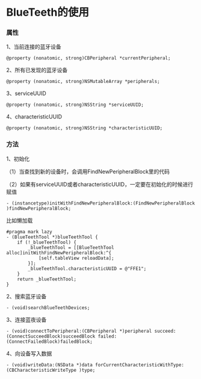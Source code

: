 # BlueTeeth的使用
### 属性
1、当前连接的蓝牙设备
```
@property (nonatomic, strong)CBPeripheral *currentPeripheral;
```
2、所有已发现的蓝牙设备
```
@property (nonatomic, strong)NSMutableArray *peripherals;
```
3、serviceUUID
```
@property (nonatomic, strong)NSString *serviceUUID;
```
4、characteristicUUID
```
@property (nonatomic, strong)NSString *characteristicUUID;
```

### 方法
1、初始化

（1）当查找到新的设备时，会调用FindNewPeripheralBlock里的代码

（2）如果有serviceUUID或者characteristicUUID，一定要在初始化的时候进行赋值
```
- (instancetype)initWithFindNewPeripheralBlock:(FindNewPeripheralBlock )findNewPeripheralBlock;
```
比如懒加载
```
#pragma mark lazy
- (BlueTeethTool *)blueTeethTool {
    if (!_blueTeethTool) {
        _blueTeethTool = [[BlueTeethTool alloc]initWithFindNewPeripheralBlock:^{
            [self.tableView reloadData];
        }];
        _blueTeethTool.characteristicUUID = @"FFE1";
    }
    return _blueTeethTool;
}
```

2、搜索蓝牙设备
```
- (void)searchBlueTeethDevices;
```

3、连接蓝夜设备
```
- (void)connectToPeripheral:(CBPeripheral *)peripheral succeed:(ConnectSucceedBlock)succeedBlock failed:(ConnectFailedBlock)failedBlock;
```

4、向设备写入数据
```
- (void)writeData:(NSData *)data forCurrentCharacteristicWithType:(CBCharacteristicWriteType )type;
```
